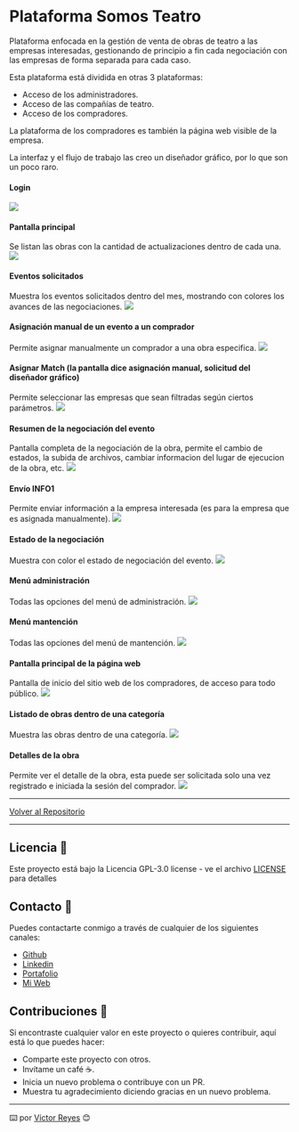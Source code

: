 # Plataforma Somos Teatro
Plataforma enfocada en la gestión de venta de obras de teatro a las empresas interesadas, gestionando de principio a fin cada negociación con las empresas de forma separada para cada caso.

Esta plataforma está dividida en otras 3 plataformas:
- Acceso de los administradores.
- Acceso de las compañías de teatro.
- Acceso de los compradores.

La plataforma de los compradores es también la página web visible de la empresa.

La interfaz y el flujo de trabajo las creo un diseñador gráfico, por lo que son un poco raro.

#### Login
<img src='https://raw.githubusercontent.com/tenshi98/Trabajo_Imagenes/main/Plataforma%20Somos%20Teatro/src/img_1.jpg' />

#### Pantalla principal
Se listan las obras con la cantidad de actualizaciones dentro de cada una.
<img src='https://raw.githubusercontent.com/tenshi98/Trabajo_Imagenes/main/Plataforma%20Somos%20Teatro/src/img_2.jpg' />

#### Eventos solicitados
Muestra los eventos solicitados dentro del mes, mostrando con colores los avances de las negociaciones.
<img src='https://raw.githubusercontent.com/tenshi98/Trabajo_Imagenes/main/Plataforma%20Somos%20Teatro/src/img_3.jpg' />

#### Asignación manual de un evento a un comprador
Permite asignar manualmente un comprador a una obra especifica.
<img src='https://raw.githubusercontent.com/tenshi98/Trabajo_Imagenes/main/Plataforma%20Somos%20Teatro/src/img_4.jpg' />

#### Asignar Match (la pantalla dice asignación manual, solicitud del diseñador gráfico)
Permite seleccionar las empresas que sean filtradas según ciertos parámetros.
<img src='https://raw.githubusercontent.com/tenshi98/Trabajo_Imagenes/main/Plataforma%20Somos%20Teatro/src/img_5.jpg' />

#### Resumen de la negociación del evento
Pantalla completa de la negociación de la obra, permite el cambio de estados, la subida de archivos, cambiar informacion del lugar de ejecucion de la obra, etc.
<img src='https://raw.githubusercontent.com/tenshi98/Trabajo_Imagenes/main/Plataforma%20Somos%20Teatro/src/img_6.jpg' />

#### Envío INFO1
Permite enviar información a la empresa interesada (es para la empresa que es asignada manualmente).
<img src='https://raw.githubusercontent.com/tenshi98/Trabajo_Imagenes/main/Plataforma%20Somos%20Teatro/src/img_7.jpg' />

#### Estado de la negociación
Muestra con color el estado de negociación del evento.
<img src='https://raw.githubusercontent.com/tenshi98/Trabajo_Imagenes/main/Plataforma%20Somos%20Teatro/src/img_8.jpg' />

#### Menú administración
Todas las opciones del menú de administración.
<img src='https://raw.githubusercontent.com/tenshi98/Trabajo_Imagenes/main/Plataforma%20Somos%20Teatro/src/img_9.jpg' />

#### Menú mantención
Todas las opciones del menú de mantención.
<img src='https://raw.githubusercontent.com/tenshi98/Trabajo_Imagenes/main/Plataforma%20Somos%20Teatro/src/img_10.jpg' />

#### Pantalla principal de la página web
Pantalla de inicio del sitio web de los compradores, de acceso para todo público.
<img src='https://raw.githubusercontent.com/tenshi98/Trabajo_Imagenes/main/Plataforma%20Somos%20Teatro/src/img_11.jpg' />

#### Listado de obras dentro de una categoría
Muestra las obras dentro de una categoría.
<img src='https://raw.githubusercontent.com/tenshi98/Trabajo_Imagenes/main/Plataforma%20Somos%20Teatro/src/img_12.jpg' />

#### Detalles de la obra
Permite ver el detalle de la obra, esta puede ser solicitada solo una vez registrado e iniciada la sesión del comprador.
<img src='https://raw.githubusercontent.com/tenshi98/Trabajo_Imagenes/main/Plataforma%20Somos%20Teatro/src/img_13.jpg' />

---

[Volver al Repositorio](https://github.com/tenshi98/Trabajo_Imagenes/)

---

## Licencia 📄
Este proyecto está bajo la Licencia GPL-3.0 license - ve el archivo [LICENSE](LICENSE) para detalles

## Contacto 📖
Puedes contactarte conmigo a través de cualquier de los siguientes canales:
- [Github](https://github.com/tenshi98)
- [Linkedin](https://www.linkedin.com/in/victor-reyes-galvez/)
- [Portafolio](https://tenshi98.github.io/portafolio/)
- [Mi Web](https://web.digitalcreations.cl/)

## Contribuciones 🎁
Si encontraste cualquier valor en este proyecto o quieres contribuir, aquí está lo que puedes hacer:

- Comparte este proyecto con otros.
- Invítame un café ☕.
- Inicia un nuevo problema o contribuye con un PR.
- Muestra tu agradecimiento diciendo gracias en un nuevo problema.

---

⌨️ por [Víctor Reyes](https://github.com/tenshi98) 😊